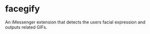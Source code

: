 # facegify
An iMessenger extension that detects the users facial expression and outputs related GIFs. 
